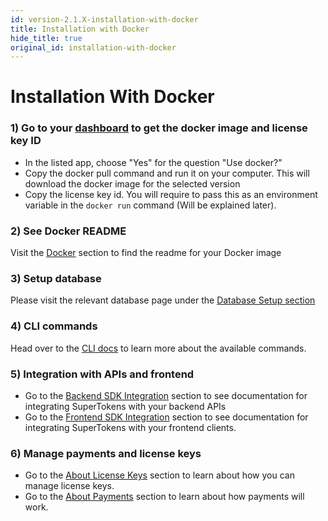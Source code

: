 ```yaml
---
id: version-2.1.X-installation-with-docker
title: Installation with Docker
hide_title: true
original_id: installation-with-docker
---
```


# Installation With Docker

### 1) Go to your [dashboard](/dashboard-saas) to get the docker image and license key ID
- In the listed app, choose "Yes" for the question "Use docker?"
- Copy the docker pull command and run it on your computer. This will download the docker image for the selected version
- Copy the license key id. You will require to pass this as an environment variable in the `docker run` command (Will be explained later).

### 2) See Docker README
Visit the [Docker](../docker) section to find the readme for your Docker image

### 3) Setup database
Please visit the relevant database page under the [Database Setup section](./database-setup/mysql)

### 4) CLI commands
Head over to the [CLI docs](../cli/overview) to learn more about the available commands.

### 5) Integration with APIs and frontend
- Go to the [Backend SDK Integration](../backend-integration) section to see documentation for integrating SuperTokens with your backend APIs
- Go to the [Frontend SDK Integration](../frontend-integration) section to see documentation for integrating SuperTokens with your frontend clients.

### 6) Manage payments and license keys
- Go to the [About License Keys](../about-license-keys) section to learn about how you can manage license keys.
- Go to the [About Payments](../about-payments) section to learn about how payments will work.